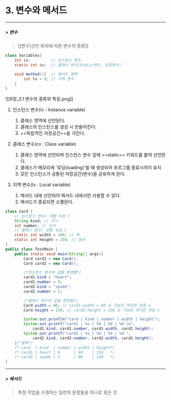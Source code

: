 # 3. 변수와 메서드
---
##### > 변수
> [[변수|선언 위치에 따른 변수의 종류]]
```java
class Variables{
	int iv;         // 인스턴스 변수
	static int cv;  // 클래스 변수(Static변수, 공유변수)
	
	void method(){  // 메서드 영역
		int lv = 0; // 지역 변수
	}
}
```
![[6장_3.1 변수의 종류와 특징.png]]
1. 인스턴스 변수(iv : Instance variable)
	1. 클래스 영역에 선언된다.
	2. 클래스의 인스턴스를 생성 시 만들어진다.
	3. ==독립적인 저장공간==을 가진다.

2. 클래스 변수(cv : Class variable)
	1. 클래스 영역에 선언되며 인스턴스 변수 앞에 ==static== 키워드를 붙여 선언한다.
	2. 클래스가 메모리에 '로딩(loading)'될 때 생성되어 포르그램 종료시까지 유지
	3. 모든 인스턴스가 공통된 저장공간(변수)을 공유하게 된다.

3. 지역 변수(lv : Local variable)
	1. 메서드 내에 선언되어 메서드 내에서만 사용할 수 있다.
	2. 메서드가 종료되면 소멸된다.


```java
class Card {
	// 인스턴스 변수( 개별 속성 )
	String kind; // 무늬
	int number; // 숫자
	// 클래스 변수( 공통 속성 )
	static int width = 100; // 폭
	static int height = 250; // 높이
}
public class TestMain {
    public static void main(String[] args){
        Card card1 = new Card();
        Card card2 = new Card();

		/*인스턴스 변수의 값을 변경함*/
        card1.kind = "heart";
        card1.number = 9;
        card2.kind = "spade";
        card2.number = 5;

		/*클래스 변수의 값을 변경함*/
        Card.width = 80; // card1.width = 80 도 가능은 하지만 권장 x
        Card.height = 150; // card2.height = 150 도 가능은 하지만 권장 x

        System.out.println("card | kind | number | width | height");
        System.out.printf("card1 | %s | %d | %d | %d \n", 
	        card1.kind, card1.number, card1.width, card1.height);
        System.out.printf("card2 | %s | %d | %d | %d ", 
	        card2.kind, card2.number, card2.width, card2.height);
    }/*출력*/
    /* card  | kind  | number | width | height*/
    /* card1 | heart | 9      | 80    | 150   */
    /* card2 | spade | 5      | 80    | 150   */
}
```



---
##### > 메서드
> 특정 작업을 수행하는 일련의 문장들을 하나로 묶은 것
